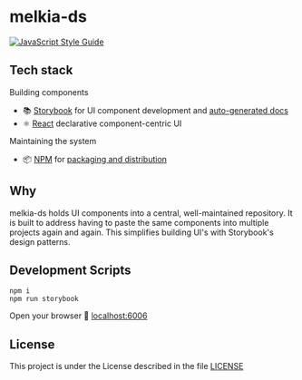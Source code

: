 # melkia-ds


[![JavaScript Style Guide](https://img.shields.io/badge/code_style-standard-brightgreen.svg)](https://standardjs.com)

## Tech stack

Building components

- 📚 [Storybook](https://storybook.js.org) for UI component development and [auto-generated docs](https://medium.com/storybookjs/storybook-docs-sneak-peak-5be78445094a)
- ⚛️ [React](https://reactjs.org/) declarative component-centric UI

Maintaining the system

- 📦 [NPM](https://www.npmjs.com/) for [packaging and distribution](https://blog.hichroma.com/how-packaging-makes-it-dead-simple-to-share-ui-components-29912593539d)

## Why

melkia-ds holds UI components into a central, well-maintained repository. It is built to address having to paste the same components into multiple projects again and again. This simplifies building UI's with Storybook's design patterns.


## Development Scripts
```
npm i
npm run storybook

```

Open your browser 🚀
[localhost:6006](http://localhost:6006)

## License

This project is under the License described in the file [LICENSE](LICENSE)